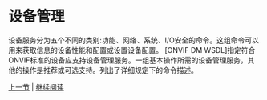 # 设备管理

设备服务分为五个不同的类别:功能、网络、系统、I/O安全的命令。这组命令可以用来获取信息的设备性能和配置或设置设备配置。
[ONVIF DM WSDL]指定符合ONVIF标准的设备应支持设备管理服务。一组基本操作所需的设备管理服务，其他的操作是推荐或可选支持。列出了详细规定下的命令描述。

[上一节](07.04.05.md) | [继续阅读](08.01.md)